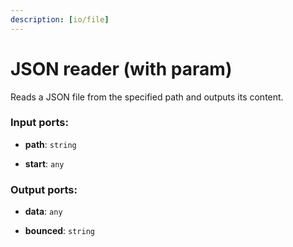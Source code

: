 ```yaml
---
description: [io/file]
---
```


# JSON reader (with param)

Reads a JSON file from the specified path and outputs its content.

### Input ports:

* __path__: ` string `


* __start__: ` any `

### Output ports:

* __data__: ` any `


* __bounced__: ` string `


